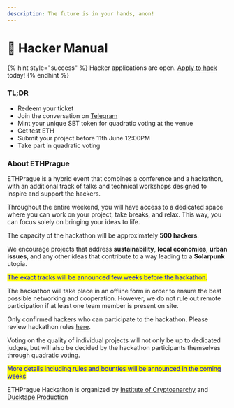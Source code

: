 ```yaml
---
description: The future is in your hands, anon!
---
```


# 📘 Hacker Manual

{% hint style="success" %}
Hacker applications are open. [Apply to hack ](https://gmevents.typeform.com/to/jy3Mufeq)today!
{% endhint %}

### **TL;DR**

* Redeem your ticket&#x20;
* Join the conversation on [Telegram](hackers-manual/telegram.md)
* Mint your unique SBT token for quadratic voting at the venue
* Get test ETH&#x20;
* Submit your project before 11th June 12:00PM&#x20;
* Take part in quadratic voting&#x20;



### About ETHPrague

ETHPrague is a hybrid event that combines a conference and a hackathon, with an additional track of talks and technical workshops designed to inspire and support the hackers.&#x20;

Throughout the entire weekend, you will have access to a dedicated space where you can work on your project, take breaks, and relax. This way, you can focus solely on bringing your ideas to life.

The capacity of the hackathon will be approximately **500 hackers**.&#x20;

We encourage projects that address **sustainability**, **local economies**, **urban issues**, and any other ideas that contribute to a way leading to a **Solarpunk** utopia.

<mark style="color:blue;">The exact tracks will be announced few weeks before the hackathon.</mark>



The hackathon will take place in an offline form in order to ensure the best possible networking and cooperation. However, we do not rule out remote participation if at least one team member is present on site.&#x20;

Only confirmed hackers who can participate to the hackathon. Please review hackathon rules [here](hackers-manual/hackathon-rules.md).



Voting on the quality of individual projects will not only be up to dedicated judges, but will also be decided by the hackathon participants themselves through quadratic voting.

<mark style="color:blue;">More details including rules and bounties will be announced in the coming weeks</mark>



ETHPrague Hackathon is organized by [Institute of Cryptoanarchy](https://www.paralelnipolis.cz/en/o-nas/) and [Ducktape Production](https://ducttape.events/)

###

###





